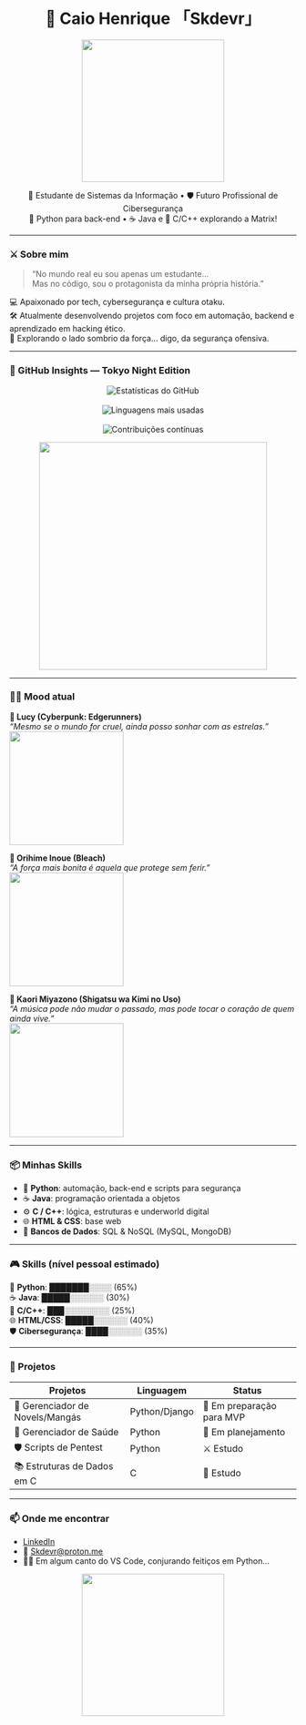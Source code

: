 <h1 align="center">👾 Caio Henrique 「Skdevr」</h1>

<p align="center">
  <img src="https://media2.giphy.com/media/v1.Y2lkPTc5MGI3NjExbWd4bng1MTFtMmtoNjc1ZWgwejI0ZW9oMnZ5YW9ua293Nmpxam11OCZlcD12MV9pbnRlcm5hbF9naWZfYnlfaWQmY3Q9Zw/QU7IFSUto0kIV0l5H8/giphy.gif" width="250"/>
</p>

<p align="center">
  🧠 Estudante de Sistemas da Informação • 🛡️ Futuro Profissional de Cibersegurança <br>
  🐍 Python para back-end • ☕ Java e 🧩 C/C++ explorando a Matrix!
</p>

---

### ⚔️ Sobre mim

> “No mundo real eu sou apenas um estudante...  
> Mas no código, sou o protagonista da minha própria história.”

💻 Apaixonado por tech, cybersegurança e cultura otaku.  
🛠️ Atualmente desenvolvendo projetos com foco em automação, backend e aprendizado em hacking ético.  
🌌 Explorando o lado sombrio da força... digo, da segurança ofensiva.

---

### 🌆 GitHub Insights — Tokyo Night Edition

<p align="center">
  <img src="https://github-readme-stats.vercel.app/api?username=Skdevr&show_icons=true&count_private=true&theme=tokyonight&hide_border=true&locale=pt-br" alt="Estatísticas do GitHub" />
  <br><br>
  <img src="https://github-readme-stats.vercel.app/api/top-langs/?username=Skdevr&layout=compact&theme=tokyonight&hide_border=true&locale=pt-br" alt="Linguagens mais usadas" />
  <br><br>
  <img src="https://streak-stats.demolab.com?user=Skdevr&theme=tokyonight&hide_border=true&locale=pt-br" alt="Contribuições contínuas" />
</p>

<p align="center">
  <img src="https://media1.giphy.com/media/v1.Y2lkPTc5MGI3NjExcnZvdmNkYWp3cnh4cXR2c2dzOXlrNjU4NjQxdXNmMG41YzVxZzBiciZlcD12MV9pbnRlcm5hbF9naWZfYnlfaWQmY3Q9Zw/3VLajsSQMEMxvQQv8N/giphy.gif" width="400"/>
</p>

---

### 👩‍💻 Mood atual

**💜 Lucy (Cyberpunk: Edgerunners)**  
*“Mesmo se o mundo for cruel, ainda posso sonhar com as estrelas.”*  
<img src="https://media1.giphy.com/media/Ozf4qM5aX1qUqwtmFF/giphy.gif?cid=6c09b952b7vqud73013e6qbny4rptyj1jyllhh44xkfi27hv&ep=v1_internal_gif_by_id&rid=giphy.gif&ct=g" width="200" />

**🍓 Orihime Inoue (Bleach)**  
*“A força mais bonita é aquela que protege sem ferir.”*  
<img src="https://i.gifer.com/71e.gif" width="200" />

**🎻 Kaori Miyazono (Shigatsu wa Kimi no Uso)**  
*“A música pode não mudar o passado, mas pode tocar o coração de quem ainda vive.”*  
<img src="https://media0.giphy.com/media/5rUIF3sDbQdO/giphy.gif?cid=6c09b952wupbi1vgv2tzfy6fzj08i0wc1ch9vkm13aefrqbl&ep=v1_internal_gif_by_id&rid=giphy.gif&ct=g" width="200" />

---

### 📦 Minhas Skills

- 🐍 **Python**: automação, back-end e scripts para segurança
- ☕ **Java**: programação orientada a objetos
- ⚙️ **C / C++**: lógica, estruturas e underworld digital
- 🌐 **HTML & CSS**: base web
- 🧰 **Bancos de Dados**: SQL & NoSQL (MySQL, MongoDB)

---

### 🎮 Skills (nível pessoal estimado)

🐍 **Python**: ███████░░░░ (65%)  
☕ **Java**: █████░░░░░░ (30%)  
🧩 **C/C++**: ███░░░░░░░░ (25%)  
🌐 **HTML/CSS**: █████░░░░░░ (40%)  
🛡️ **Cibersegurança**: ████░░░░░░ (35%)  

---

### 📁 Projetos

| Projetos                          | Linguagem     | Status                        |
|----------------------------------|---------------|-------------------------------|
| 📖 Gerenciador de Novels/Mangás  | Python/Django | 🔧 Em preparação para MVP     |
| 💊 Gerenciador de Saúde          | Python        | 🧱 Em planejamento            |
| 🛡️ Scripts de Pentest            | Python        | ⚔️ Estudo                     |
| 📚 Estruturas de Dados em C      | C             | 📖 Estudo                     |

---

### 📫 Onde me encontrar

- [LinkedIn](https://www.linkedin.com/in/seu-usuario](https://www.linkedin.com/in/caio-henrique-291a04233/))  
- 📧 Skdevr@proton.me 
- 🧙‍♂️ Em algum canto do VS Code, conjurando feitiços em Python...

<p align="center">
  <img src="https://media.tenor.com/Lq3UOQ1n6hMAAAAd/hacker-anime.gif" width="250"/>
</p>
